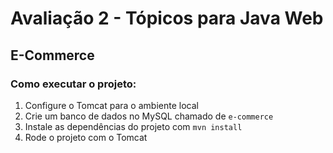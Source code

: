 # Avaliação 2 - Tópicos para Java Web

## E-Commerce

### Como executar o projeto:

1. Configure o Tomcat para o ambiente local
2. Crie um banco de dados no MySQL chamado de `e-commerce`
3. Instale as dependências do projeto com `mvn install`
4. Rode o projeto com o Tomcat
